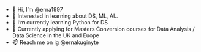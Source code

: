- 👋 Hi, I’m @erna1997
- 👀 Interested in learning about DS, ML, AI..
- 🌱 I’m currently learning Python for DS
- 💞️ Currently applying for Masters Conversion courses for Data Analysis / Data Science in the UK and Euope
- 📫 Reach me on ig @ernakuginyte

<!---
erna1997/erna1997 is a ✨ special ✨ repository because its `README.md` (this file) appears on your GitHub profile.
You can click the Preview link to take a look at your changes.
--->
